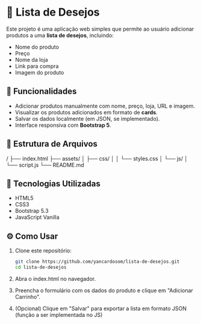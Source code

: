 # 🛒 Lista de Desejos

Este projeto é uma aplicação web simples que permite ao usuário adicionar produtos a uma **lista de desejos**, incluindo:
- Nome do produto
- Preço
- Nome da loja
- Link para compra
- Imagem do produto

## 🚀 Funcionalidades

- Adicionar produtos manualmente com nome, preço, loja, URL e imagem.
- Visualizar os produtos adicionados em formato de **cards**.
- Salvar os dados localmente (em JSON, se implementado).
- Interface responsiva com **Bootstrap 5**.


## 📁 Estrutura de Arquivos
/
├── index.html
├── assets/
│ ├── css/
│ │ └── styles.css
│ └── js/
│ └── script.js
└── README.md

## 🧪 Tecnologias Utilizadas

- HTML5
- CSS3
- Bootstrap 5.3
- JavaScript Vanilla

## ⚙️ Como Usar

1. Clone este repositório:
   ```bash
   git clone https://github.com/yancardosom/lista-de-desejos.git
   cd lista-de-desejos
2. Abra o index.html no navegador.

3. Preencha o formulário com os dados do produto e clique em "Adicionar Carrinho".

4. (Opcional) Clique em "Salvar" para exportar a lista em formato JSON (função a ser implementada no JS)
